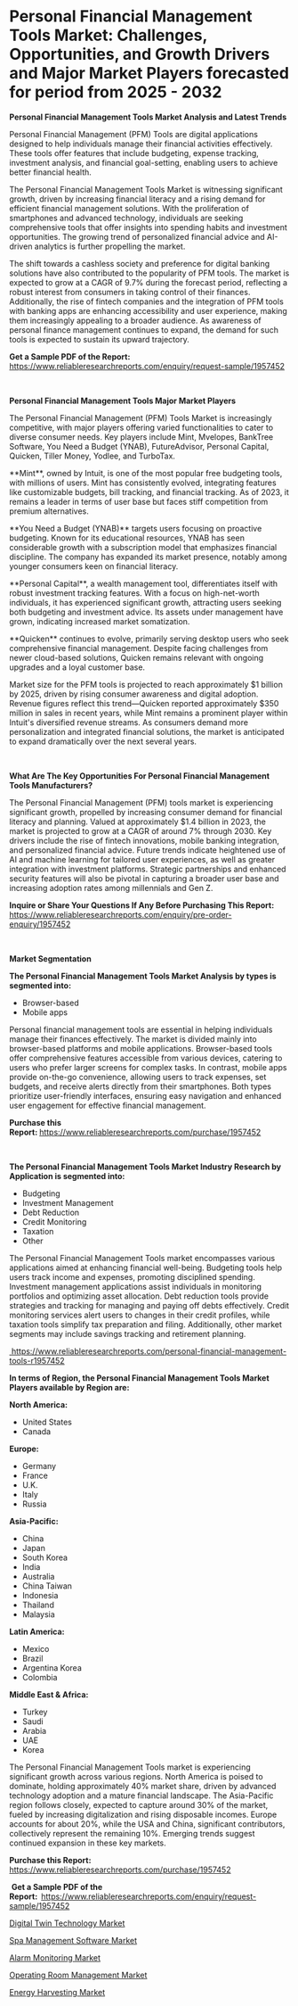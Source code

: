 <p><h1>Personal Financial Management Tools Market: Challenges, Opportunities, and Growth Drivers and Major Market Players forecasted for period from 2025 - 2032</h1></p><p><strong>Personal Financial Management Tools Market Analysis and Latest Trends</strong></p>
<p><p>Personal Financial Management (PFM) Tools are digital applications designed to help individuals manage their financial activities effectively. These tools offer features that include budgeting, expense tracking, investment analysis, and financial goal-setting, enabling users to achieve better financial health.</p><p>The Personal Financial Management Tools Market is witnessing significant growth, driven by increasing financial literacy and a rising demand for efficient financial management solutions. With the proliferation of smartphones and advanced technology, individuals are seeking comprehensive tools that offer insights into spending habits and investment opportunities. The growing trend of personalized financial advice and AI-driven analytics is further propelling the market.</p><p>The shift towards a cashless society and preference for digital banking solutions have also contributed to the popularity of PFM tools. The market is expected to grow at a CAGR of 9.7% during the forecast period, reflecting a robust interest from consumers in taking control of their finances. Additionally, the rise of fintech companies and the integration of PFM tools with banking apps are enhancing accessibility and user experience, making them increasingly appealing to a broader audience. As awareness of personal finance management continues to expand, the demand for such tools is expected to sustain its upward trajectory.</p></p>
<p><strong>Get a Sample PDF of the Report:&nbsp;</strong> <a href="https://www.reliableresearchreports.com/enquiry/request-sample/1957452?utm_campaign=33&utm_medium=2&utm_source=Github&utm_content=ia&utm_term=09032025&utm_id=personal-financial-management-tools">https://www.reliableresearchreports.com/enquiry/request-sample/1957452</a></p>
<p>&nbsp;</p>
<p><strong>Personal Financial Management Tools Major Market Players</strong></p>
<p><p>The Personal Financial Management (PFM) Tools Market is increasingly competitive, with major players offering varied functionalities to cater to diverse consumer needs. Key players include Mint, Mvelopes, BankTree Software, You Need a Budget (YNAB), FutureAdvisor, Personal Capital, Quicken, Tiller Money, Yodlee, and TurboTax.</p><p>**Mint**, owned by Intuit, is one of the most popular free budgeting tools, with millions of users. Mint has consistently evolved, integrating features like customizable budgets, bill tracking, and financial tracking. As of 2023, it remains a leader in terms of user base but faces stiff competition from premium alternatives.</p><p>**You Need a Budget (YNAB)** targets users focusing on proactive budgeting. Known for its educational resources, YNAB has seen considerable growth with a subscription model that emphasizes financial discipline. The company has expanded its market presence, notably among younger consumers keen on financial literacy.</p><p>**Personal Capital**, a wealth management tool, differentiates itself with robust investment tracking features. With a focus on high-net-worth individuals, it has experienced significant growth, attracting users seeking both budgeting and investment advice. Its assets under management have grown, indicating increased market somatization.</p><p>**Quicken** continues to evolve, primarily serving desktop users who seek comprehensive financial management. Despite facing challenges from newer cloud-based solutions, Quicken remains relevant with ongoing upgrades and a loyal customer base.</p><p>Market size for the PFM tools is projected to reach approximately $1 billion by 2025, driven by rising consumer awareness and digital adoption. Revenue figures reflect this trend—Quicken reported approximately $350 million in sales in recent years, while Mint remains a prominent player within Intuit's diversified revenue streams. As consumers demand more personalization and integrated financial solutions, the market is anticipated to expand dramatically over the next several years.</p></p>
<p>&nbsp;</p>
<p><strong>What Are The Key Opportunities For Personal Financial Management Tools Manufacturers?</strong></p>
<p><p>The Personal Financial Management (PFM) tools market is experiencing significant growth, propelled by increasing consumer demand for financial literacy and planning. Valued at approximately $1.4 billion in 2023, the market is projected to grow at a CAGR of around 7% through 2030. Key drivers include the rise of fintech innovations, mobile banking integration, and personalized financial advice. Future trends indicate heightened use of AI and machine learning for tailored user experiences, as well as greater integration with investment platforms. Strategic partnerships and enhanced security features will also be pivotal in capturing a broader user base and increasing adoption rates among millennials and Gen Z.</p></p>
<p><strong>Inquire or Share Your Questions If Any Before Purchasing This Report:</strong> <a href="https://www.reliableresearchreports.com/enquiry/pre-order-enquiry/1957452?utm_campaign=33&utm_medium=2&utm_source=Github&utm_content=ia&utm_term=09032025&utm_id=personal-financial-management-tools">https://www.reliableresearchreports.com/enquiry/pre-order-enquiry/1957452</a></p>
<p>&nbsp;</p>
<p><strong>Market Segmentation</strong></p>
<p><strong>The Personal Financial Management Tools Market Analysis by types is segmented into:</strong></p>
<p><ul><li>Browser-based</li><li>Mobile apps</li></ul></p>
<p><p>Personal financial management tools are essential in helping individuals manage their finances effectively. The market is divided mainly into browser-based platforms and mobile applications. Browser-based tools offer comprehensive features accessible from various devices, catering to users who prefer larger screens for complex tasks. In contrast, mobile apps provide on-the-go convenience, allowing users to track expenses, set budgets, and receive alerts directly from their smartphones. Both types prioritize user-friendly interfaces, ensuring easy navigation and enhanced user engagement for effective financial management.</p></p>
<p><strong>Purchase this Report:&nbsp;</strong><a href="https://www.reliableresearchreports.com/purchase/1957452?utm_campaign=33&utm_medium=2&utm_source=Github&utm_content=ia&utm_term=09032025&utm_id=personal-financial-management-tools">https://www.reliableresearchreports.com/purchase/1957452</a></p>
<p>&nbsp;</p>
<p><strong>The Personal Financial Management Tools Market Industry Research by Application is segmented into:</strong></p>
<p><ul><li>Budgeting</li><li>Investment Management</li><li>Debt Reduction</li><li>Credit Monitoring</li><li>Taxation</li><li>Other</li></ul></p>
<p><p>The Personal Financial Management Tools market encompasses various applications aimed at enhancing financial well-being. Budgeting tools help users track income and expenses, promoting disciplined spending. Investment management applications assist individuals in monitoring portfolios and optimizing asset allocation. Debt reduction tools provide strategies and tracking for managing and paying off debts effectively. Credit monitoring services alert users to changes in their credit profiles, while taxation tools simplify tax preparation and filing. Additionally, other market segments may include savings tracking and retirement planning.</p></p>
<p><a href="https://www.reliableresearchreports.com/personal-financial-management-tools-r1957452?utm_campaign=33&utm_medium=2&utm_source=Github&utm_content=ia&utm_term=09032025&utm_id=personal-financial-management-tools">&nbsp;https://www.reliableresearchreports.com/personal-financial-management-tools-r1957452</a></p>
<p><strong>In terms of Region, the Personal Financial Management Tools Market Players available by Region are:</strong></p>
<p>
    <p> <strong> North America: </strong>
        <ul>
            <li>United States</li>
            <li>Canada</li>
        </ul>
        </p> 
    <p> <strong> Europe: </strong>
        <ul>
            <li>Germany</li>
            <li>France</li>
            <li>U.K.</li>
            <li>Italy</li>
            <li>Russia</li>
        </ul>
        </p> 
    <p> <strong> Asia-Pacific: </strong>
        <ul>
            <li>China</li>
            <li>Japan</li>
            <li>South Korea</li>
            <li>India</li>
            <li>Australia</li>
            <li>China Taiwan</li>
            <li>Indonesia</li>
            <li>Thailand</li>
            <li>Malaysia</li>
        </ul>
        </p> 
    <p> <strong> Latin America: </strong>
        <ul>
            <li>Mexico</li>
            <li>Brazil</li>
            <li>Argentina Korea</li>
            <li>Colombia</li>
        </ul>
        </p> 
    <p> <strong> Middle East & Africa: </strong>
        <ul>
            <li>Turkey</li>
            <li>Saudi</li>
            <li>Arabia</li>
            <li>UAE</li>
            <li>Korea</li>
        </ul>
    </p>
    </p>
<p><p>The Personal Financial Management Tools market is experiencing significant growth across various regions. North America is poised to dominate, holding approximately 40% market share, driven by advanced technology adoption and a mature financial landscape. The Asia-Pacific region follows closely, expected to capture around 30% of the market, fueled by increasing digitalization and rising disposable incomes. Europe accounts for about 20%, while the USA and China, significant contributors, collectively represent the remaining 10%. Emerging trends suggest continued expansion in these key markets.</p></p>
<p><strong>Purchase this Report: </strong><a href="https://www.reliableresearchreports.com/purchase/1957452?utm_campaign=33&utm_medium=2&utm_source=Github&utm_content=ia&utm_term=09032025&utm_id=personal-financial-management-tools">https://www.reliableresearchreports.com/purchase/1957452</a></p>
<p>&nbsp;<strong>Get a Sample PDF of the Report:&nbsp;&nbsp;</strong><a href="https://www.reliableresearchreports.com/enquiry/request-sample/1957452?utm_campaign=33&utm_medium=2&utm_source=Github&utm_content=ia&utm_term=09032025&utm_id=personal-financial-management-tools">https://www.reliableresearchreports.com/enquiry/request-sample/1957452</a></p>
<p><strong></strong></p>
<p><p><a href="https://github.com/ritooesiaba/Market-Research-Report-List-1/blob/main/digital-twin-technology-market.md?utm_campaign=33&utm_medium=2&utm_source=Github&utm_content=ia&utm_term=09032025&utm_id=personal-financial-management-tools">Digital Twin Technology Market</a></p><p><a href="https://github.com/elvutedipela/Market-Research-Report-List-1/blob/main/spa-management-software-market.md?utm_campaign=33&utm_medium=2&utm_source=Github&utm_content=ia&utm_term=09032025&utm_id=personal-financial-management-tools">Spa Management Software Market</a></p><p><a href="https://github.com/aarajlyre/Market-Research-Report-List-1/blob/main/alarm-monitoring-market.md?utm_campaign=33&utm_medium=2&utm_source=Github&utm_content=ia&utm_term=09032025&utm_id=personal-financial-management-tools">Alarm Monitoring Market</a></p><p><a href="https://github.com/sawrovpipolo/Market-Research-Report-List-1/blob/main/operating-room-management-market.md?utm_campaign=33&utm_medium=2&utm_source=Github&utm_content=ia&utm_term=09032025&utm_id=personal-financial-management-tools">Operating Room Management Market</a></p><p><a href="https://github.com/raaschadonle/Market-Research-Report-List-1/blob/main/energy-harvesting-market.md?utm_campaign=33&utm_medium=2&utm_source=Github&utm_content=ia&utm_term=09032025&utm_id=personal-financial-management-tools">Energy Harvesting Market</a></p></p>
